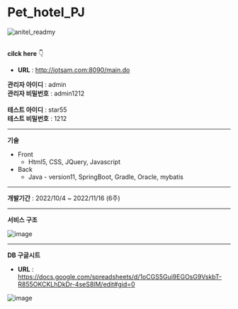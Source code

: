 
# Pet_hotel_PJ
![anitel_readmy](https://user-images.githubusercontent.com/33312138/200861335-d0ff2f1c-e200-4de1-acf9-404aade487d2.jpg)
<br>
<br>

**cilck here** 👇<br>
- **URL** : http://iotsam.com:8090/main.do

**관리자 아이디** : admin <br>
**관리자 비밀번호** : admin1212<br>
<br>
**테스트 아이디** : star55<br>
**테스트 비밀번호** : 1212<br>

---

**기술**

- Front
    - Html5, CSS, JQuery, Javascript
- Back
    - Java - version11, SpringBoot, Gradle, Oracle, mybatis

---

**개발기간** : 2022/10/4 ~ 2022/11/16 (6주)

---

**서비스 구조**

![image](https://user-images.githubusercontent.com/58292700/202086909-a5f4446b-a780-4640-8416-b06a972b510a.png)

---

**DB 구글시트**<br>
- **URL** : https://docs.google.com/spreadsheets/d/1oCGS5Gui9EGOsG9VskbT-R855OKCKLhDkDr-4seS8lM/edit#gid=0

![image](https://user-images.githubusercontent.com/58292700/202086334-80342e16-da17-49b3-9dae-9597ba1ee640.png)




